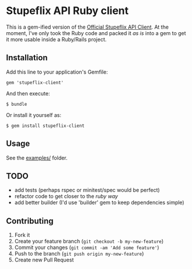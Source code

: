 # Stupeflix API Ruby client

This is a gem-ified version of the [Official Stupeflix API Client](https://github.com/Stupeflix/Stupeflix-API-Client).
At the moment, I've only took the Ruby code and packed it _as is_ into a gem to get it more usable inside a Ruby/Rails project.

## Installation

Add this line to your application's Gemfile:

    gem 'stupeflix-client'

And then execute:

    $ bundle

Or install it yourself as:

    $ gem install stupeflix-client

## Usage

See the [examples/](https://github.com/apeacox/stupeflix-client/tree/master/examples) folder.

## TODO

* add tests (perhaps rspec or minitest/spec would be perfect)
* refactor code to get closer to the _ruby way_
* add better builder (I'd use 'builder' gem to keep dependencies simple)

## Contributing

1. Fork it
2. Create your feature branch (`git checkout -b my-new-feature`)
3. Commit your changes (`git commit -am 'Add some feature'`)
4. Push to the branch (`git push origin my-new-feature`)
5. Create new Pull Request
